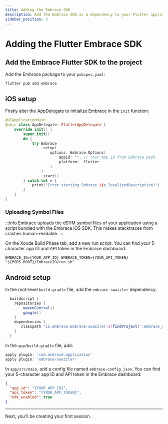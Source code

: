 ```yaml
---
title: Adding the Embrace SDK
description: Add the Embrace SDK as a dependency to your Flutter application
sidebar_position: 3
---
```


# Adding the Flutter Embrace SDK

## Add the Embrace Flutter SDK to the project

Add the Embrace package to your `pubspec.yaml`:

```shell-session
flutter pub add embrace
```

## iOS setup

Firstly alter the AppDelegate to initialize Embrace in the `init` function:

```swift
@UIApplicationMain
@objc class AppDelegate: FlutterAppDelegate {
    override init() {
        super.init()
        do {
            try Embrace
                .setup(
                    options: Embrace.Options(
                        appId: "", // Your App ID from Embrace Dash
                        platform: .flutter
                    )
                )
                .start()
        } catch let e {
            print("Error starting Embrace \(e.localizedDescription)")
        }
    }
}
```

### Uploading Symbol Files

:::info
Embrace uploads the dSYM symbol files of your application using a script bundled with the Embrace iOS SDK. This makes stacktraces from crashes human-readable.
:::

On the Xcode Build Phase tab, add a new run script. You can find your 5-character app ID and API token in the Embrace dashboard:

```
EMBRACE_ID={YOUR_APP_ID} EMBRACE_TOKEN={YOUR_API_TOKEN} "${PODS_ROOT}/EmbraceIO/run.sh"
```

## Android setup

In the root-level `build.gradle` file, add the `embrace-swazzler` dependency:

```gradle
  buildscript {
    repositories {
        mavenCentral()
        google()
    }
    dependencies {
       classpath "io.embrace:embrace-swazzler:${findProject(':embrace_android').properties['emb_android_sdk']}"
    }
  }
```

In the `app/build.gradle` file, add:

```gradle
apply plugin: 'com.android.application'
apply plugin: 'embrace-swazzler'
```

In `app/src/main`, add a config file named `embrace-config.json`. You can find your 5-character app ID and API token in the Embrace dashboard:

```json
{
  "app_id": "{YOUR_APP_ID}",
  "api_token": "{YOUR_APP_TOKEN}",
  "ndk_enabled": true
}
```

---

Next, you'll be creating your first session.
